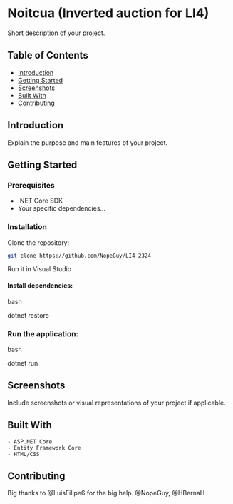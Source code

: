 # Noitcua (Inverted auction for LI4)

Short description of your project.

## Table of Contents

- [Introduction](#introduction)
- [Getting Started](#getting-started)
- [Screenshots](#screenshots)
- [Built With](#built-with)
- [Contributing](#contributing)

## Introduction

Explain the purpose and main features of your project.

## Getting Started

### Prerequisites

- .NET Core SDK
- Your specific dependencies...

### Installation

Clone the repository:

```bash
git clone https://github.com/NopeGuy/LI4-2324
```
Run it in Visual Studio

#### Install dependencies:

bash

dotnet restore

### Run the application:

bash

dotnet run

## Screenshots

Include screenshots or visual representations of your project if applicable.


## Built With

    - ASP.NET Core
    - Entity Framework Core
    - HTML/CSS

## Contributing
Big thanks to @LuisFilipe6 for the big help.
@NopeGuy, @HBernaH
